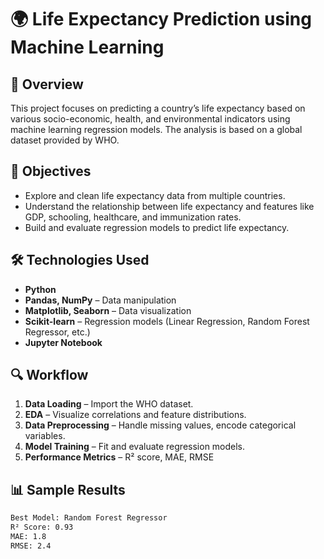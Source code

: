# 🌍 Life Expectancy Prediction using Machine Learning

## 📍 Overview
This project focuses on predicting a country’s life expectancy based on various socio-economic, health, and environmental indicators using machine learning regression models. The analysis is based on a global dataset provided by WHO.

## 🧠 Objectives
- Explore and clean life expectancy data from multiple countries.
- Understand the relationship between life expectancy and features like GDP, schooling, healthcare, and immunization rates.
- Build and evaluate regression models to predict life expectancy.

## 🛠️ Technologies Used
- **Python**
- **Pandas, NumPy** – Data manipulation
- **Matplotlib, Seaborn** – Data visualization
- **Scikit-learn** – Regression models (Linear Regression, Random Forest Regressor, etc.)
- **Jupyter Notebook**

## 🔍 Workflow
1. **Data Loading** – Import the WHO dataset.
2. **EDA** – Visualize correlations and feature distributions.
3. **Data Preprocessing** – Handle missing values, encode categorical variables.
4. **Model Training** – Fit and evaluate regression models.
5. **Performance Metrics** – R² score, MAE, RMSE

## 📊 Sample Results
```bash
Best Model: Random Forest Regressor
R² Score: 0.93
MAE: 1.8
RMSE: 2.4

